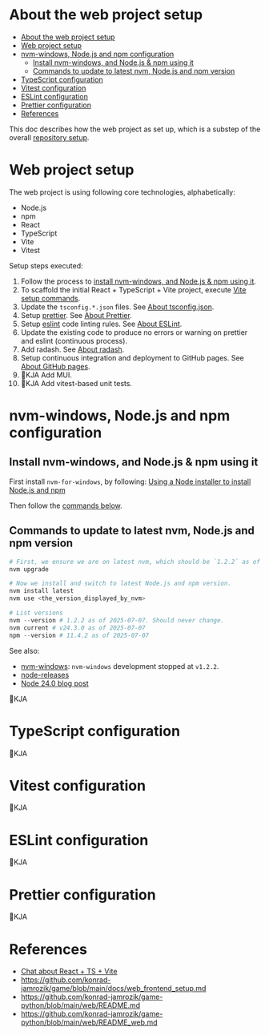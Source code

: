 
# About the web project setup

- [About the web project setup](#about-the-web-project-setup)
- [Web project setup](#web-project-setup)
- [nvm-windows, Node.js and npm configuration](#nvm-windows-nodejs-and-npm-configuration)
  - [Install nvm-windows, and Node.js \& npm using it](#install-nvm-windows-and-nodejs--npm-using-it)
  - [Commands to update to latest nvm, Node.js and npm version](#commands-to-update-to-latest-nvm-nodejs-and-npm-version)
- [TypeScript configuration](#typescript-configuration)
- [Vitest configuration](#vitest-configuration)
- [ESLint configuration](#eslint-configuration)
- [Prettier configuration](#prettier-configuration)
- [References](#references)

This doc describes how the web project as set up, which is a substep of the overall [repository setup](./about_setup_repo.md).

# Web project setup

The web project is using following core technologies, alphabetically:

- Node.js
- npm
- React
- TypeScript
- Vite
- Vitest

Setup steps executed:

1. Follow the process to [install nvm-windows, and Node.js & npm using it](#install-nvm-windows-and-nodejs--npm-using-it).
2. To scaffold the initial React + TypeScript + Vite project, execute [Vite setup commands](about_vite.md#vite-setup-commands).
3. Update the `tsconfig.*.json` files. See [About tsconfig.json](about_tsconfig.md).
4. Setup [prettier]. See [About Prettier](about_prettier.md).
5. Setup [eslint] code linting rules. See [About ESLint](about_eslint.md).
6. Update the existing code to produce no errors or warning on prettier and eslint (continuous process).
7. Add radash. See [About radash](about_radash_lodash.md).
8. Setup continuous integration and deployment to GitHub pages. See [About GitHub pages](about_github_pages.md).
9. 🚧KJA Add MUI.
10. 🚧KJA Add vitest-based unit tests.

# nvm-windows, Node.js and npm configuration

## Install nvm-windows, and Node.js & npm using it

First install `nvm-for-windows`, by following: [Using a Node installer to install Node.js and npm][npm-use-nvm]

Then follow the [commands below](#commands-to-update-to-latest-nvm-nodejs-and-npm-version).

## Commands to update to latest nvm, Node.js and npm version

```powershell
# First, we ensure we are on latest nvm, which should be `1.2.2` as of 2025-07-07 and never go above that.
nvm upgrade

# Now we install and switch to latest Node.js and npm version.
nvm install latest
nvm use <the_version_displayed_by_nvm>

# List versions
nvm --version # 1.2.2 as of 2025-07-07. Should never change.
nvm current # v24.3.0 as of 2025-07-07
npm --version # 11.4.2 as of 2025-07-07
```

See also:

- [nvm-windows]: `nvm-windows` development stopped at `v1.2.2`.
- [node-releases]
- [Node 24.0 blog post][node-24.0-blog]

🚧KJA

# TypeScript configuration

🚧KJA

# Vitest configuration

🚧KJA

# ESLint configuration

🚧KJA

# Prettier configuration

🚧KJA

# References

- [Chat about React + TS + Vite]
- https://github.com/konrad-jamrozik/game/blob/main/docs/web_frontend_setup.md
- https://github.com/konrad-jamrozik/game-python/blob/main/web/README.md
- https://github.com/konrad-jamrozik/game-python/blob/main/web/README_web.md

[Chat about React + TS + Vite]: https://chatgpt.com/c/684e85cf-dc74-8011-ae8b-18e5d8a16be4
[eslint]: https://eslint.org/
[node-24.0-blog]: https://nodejs.org/en/blog/release/v24.0.0
[node-releases]: https://nodejs.org/en/about/previous-releases
[npm-use-nvm]: https://docs.npmjs.com/downloading-and-installing-node-js-and-npm#using-a-node-version-manager-to-install-nodejs-and-npm
[nvm-windows]: https://github.com/coreybutler/nvm-windows
[prettier]: https://prettier.io/
